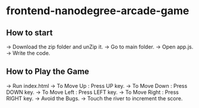  frontend-nanodegree-arcade-game
===============================

## How to start

-> Download the zip folder and unZip it.
-> Go to main folder.
-> Open app.js.
-> Write the code.

## How to Play the Game

-> Run index.html
-> To Move Up     :  Press UP key.
-> To Move Down   :  Press DOWN key.
-> To Move Left   :  Press LEFT key.
-> To Move Right  :  Press RIGHT key.
-> Avoid the Bugs.
-> Touch the river to increment the score.